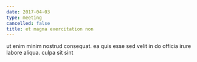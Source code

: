 ```yaml
---
date: 2017-04-03
type: meeting
cancelled: false
title: et magna exercitation non
---
```

ut enim minim nostrud consequat. ea quis esse sed velit in do officia irure labore aliqua. culpa sit sint